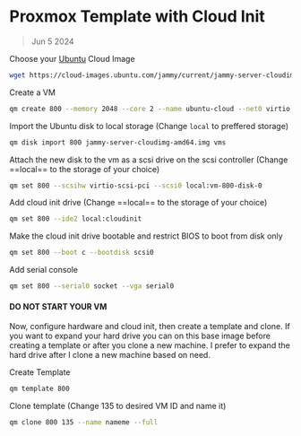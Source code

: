 # Proxmox Template with Cloud Init
> Jun 5 2024

Choose your [Ubuntu](https://cloud-images.ubuntu.com) Cloud Image

```sh
wget https://cloud-images.ubuntu.com/jammy/current/jammy-server-cloudimg-amd64.img
```

Create a VM
```sh
qm create 800 --memory 2048 --core 2 --name ubuntu-cloud --net0 virtio,bridge=vmbr0
```

Import the Ubuntu disk to local storage (Change ```local``` to preffered storage)
```sh
qm disk import 800 jammy-server-cloudimg-amd64.img vms
```

Attach the new disk to the vm as a scsi drive on the scsi controller (Change ==local== to the storage of your choice)
```sh
qm set 800 --scsihw virtio-scsi-pci --scsi0 local:vm-800-disk-0
```

Add cloud init drive (Change ==local== to the storage of your choice)
```sh
qm set 800 --ide2 local:cloudinit
```

Make the cloud init drive bootable and restrict BIOS to boot from disk only
```sh
qm set 800 --boot c --bootdisk scsi0
```

Add serial console
```sh
qm set 800 --serial0 socket --vga serial0
```

#### DO NOT START YOUR VM

Now, configure hardware and cloud init, then create a template and clone.
If you want to expand your hard drive you can on this base image before 
creating a template or after you clone a new machine. I prefer to expand 
the hard drive after I clone a new machine based on need.

Create Template
```sh
qm template 800
```

Clone template (Change 135 to desired VM ID and name it)
```sh
qm clone 800 135 --name nameme --full
```

